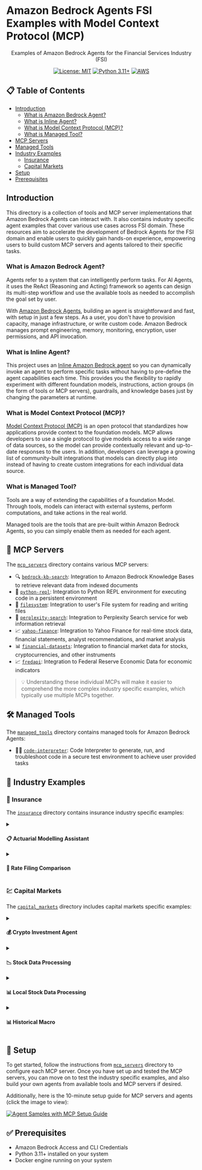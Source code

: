 # Amazon Bedrock Agents FSI Examples with Model Context Protocol (MCP)

<div align="center">
Examples of Amazon Bedrock Agents for the Financial Services Industry (FSI)
  
  [![License: MIT](https://img.shields.io/badge/License-MIT-yellow.svg)](https://opensource.org/licenses/MIT)
  [![Python 3.11+](https://img.shields.io/badge/python-3.11+-blue.svg)](https://www.python.org/downloads/)
  [![AWS](https://img.shields.io/badge/AWS-%23FF9900.svg?style=flat&logo=amazon-aws&logoColor=white)](https://aws.amazon.com/)
</div>

## 📋 Table of Contents

- [Introduction](#-introduction)
  - [What is Amazon Bedrock Agent?](#what-is-amazon-bedrock-agent)
  - [What is Inline Agent?](#what-is-inline-agent)
  - [What is Model Context Protocol (MCP)?](#what-is-model-context-protocol-mcp)
  - [What is Managed Tool?](#what-is-managed-tool)
- [MCP Servers](#-mcp-servers)
- [Managed Tools](#️-managed-tools)
- [Industry Examples](#-industry-examples)
  - [Insurance](#-insurance)
  - [Capital Markets](#-capital-markets)
- [Setup](#-setup)
- [Prerequisites](#-prerequisites)

## Introduction

This directory is a collection of tools and MCP server implementations that Amazon Bedrock Agents can interact with. It also contains industry specific agent examples that cover various use cases across FSI domain. These resources aim to accelerate the development of Bedrock Agents for the FSI domain and enable users to quickly gain hands-on experience, empowering users to build custom MCP servers and agents tailored to their specific tasks.

### What is Amazon Bedrock Agent?

Agents refer to a system that can intelligently perform tasks. For AI Agents, it uses the ReAct (Reasoning and Acting) framework so agents can design its multi-step workflow and use the available tools as needed to accomplish the goal set by user.

With [Amazon Bedrock Agents](https://docs.aws.amazon.com/bedrock/latest/userguide/agents.html), building an agent is straightforward and fast, with setup in just a few steps. As a user, you don't have to provision capacity, manage infrastructure, or write custom code. Amazon Bedrock manages prompt engineering, memory, monitoring, encryption, user permissions, and API invocation.

### What is Inline Agent?

This project uses an [Inline Amazon Bedrock agent](https://docs.aws.amazon.com/bedrock/latest/userguide/agents-create-inline.html) so you can dynamically invoke an agent to perform specific tasks without having to pre-define the agent capabilities each time. This provides you the flexibility to rapidly experiment with different foundation models, instructions, action groups (in the form of tools or MCP servers), guardrails, and knowledge bases just by changing the parameters at runtime.

### What is Model Context Protocol (MCP)?

[Model Context Protocol (MCP)](https://modelcontextprotocol.io/introduction) is an open protocol that standardizes how applications provide context to the foundation models. MCP allows developers to use a single protocol to give models access to a wide range of data sources, so the model can provide contextually relevant and up-to-date responses to the users. In addition, developers can leverage a growing list of community-built integrations that models can directly plug into instead of having to create custom integrations for each individual data source.

### What is Managed Tool?

Tools are a way of extending the capabilities of a foundation Model. Through tools, models can interact with external systems, perform computations, and take actions in the real world.

Managed tools are the tools that are pre-built within Amazon Bedrock Agents, so you can simply enable them as needed for each agent.

## 🔌 MCP Servers

The [`mcp_servers`](./mcp_servers) directory contains various MCP servers:

- 🔍 [`bedrock-kb-search`](./mcp_servers/bedrock-kb-search): Integration to Amazon Bedrock Knowledge Bases to retrieve relevant data from indexed documents
- 🐍 [`python-repl`](./mcp_servers/python-repl): Integration to Python REPL environment for executing code in a persistent environment
- 📁 [`filesystem`](./mcp_servers/filesystem): Integration to user's File system for reading and writing files
- 🔎 [`perplexity-search`](./mcp_servers/perplexity-search): Integration to Perplexity Search service for web information retrieval
- 📈 [`yahoo-finance`](./mcp_servers/yahoo-finance): Integration to Yahoo Finance for real-time stock data, financial statements, analyst recommendations, and market analysis
- 📊 [`financial-datasets`](./mcp_servers/financial-datasets): Integration to financial market data for stocks, cryptocurrencies, and other instruments
- 📈 [`fredapi`](./mcp_servers/fredapi): Integration to Federal Reserve Economic Data for economic indicators

> 💡 Understanding these individual MCPs will make it easier to comprehend the more complex industry specific examples, which typically use multiple MCPs together.

## 🛠️ Managed Tools

The [`managed_tools`](./managed_tools) directory contains managed tools for Amazon Bedrock Agents:

- 👨‍💻 [`code-interpreter`](./managed_tools/code-interpreter): Code Interpreter to generate, run, and troubleshoot code in a secure test environment to achieve user provided tasks

## 🏢 Industry Examples

### 🏥 Insurance

The [`insurance`](./insurance) directory contains insurance industry specific examples:

<details>

<summary><h4>📋 Actuarial Modelling Assistant</h4></summary>

**What it does**: Analyzes insurance datasets to identify trends, model risks, and generate actuarial insights.

**MCPs used**:

- 🐍 **Python REPL**: For data analysis, statistical modeling, and visualization
- 📁 **Filesystem**: For writing actuarial reports to output directory

**Key features**:

- Exploratory data analysis on policy, claims, and risk data
- Statistical modeling for claim frequency and severity
- Loss ratio and reserve adequacy calculations
- Actuarial visualization and report generation

</details>

<details>

<summary><h4>📝 Rate Filing Comparison</h4></summary>

**What it does**: Compares insurance rate filings from different insurers to identify differences and market trends.

**MCPs used**:

- 🔍 **Bedrock KB Search**: For retrieving rate filing documents from knowledge bases
- 📁 **Filesystem**: For writing comparison reports to output directory

**Key features**:

- Knowledge base search of insurance rate filings
- Detailed comparison of premium changes
- Coverage modification analysis
- Markdown report generation

</details>

### 💹 Capital Markets

The [`capital_markets`](./capital_markets) directory includes capital markets specific examples:

<details>

<summary><h4>💰 Crypto Investment Agent</h4></summary>

**What it does**: Analyzes cryptocurrency investment opportunities and provides investment recommendations.

**MCPs used**:

- 📊 **Financial Datasets**: For cryptocurrency price data
- 📈 **FRED API**: For macroeconomic indicators
- 🔎 **Perplexity Search**: For market news and sentiment

**Managed tools used**:

- 👨‍💻 **Code Interpreter**: For investment modeling, risk analysis, and data visualization

**Key features**:

- Historical cryptocurrency price analysis
- Macroeconomic impact assessment
- Risk modeling and scenario simulation
- Investment allocation recommendations

</details>

<details>

<summary><h4>📉 Stock Data Processing</h4></summary>

**What it does**: Processes stock market data to identify technical patterns and develop trading strategies.

**MCPs used**:

- 📊 **Financial Datasets**: For stock market data
- 📁 **Filesystem**: For storing results and trading signals

**Managed tools used**:

- 👨‍💻 **Code Interpreter**: For technical analysis and strategy backtesting

**Key features**:

- Technical indicator calculation
- Trading pattern identification
- Strategy backtesting and optimization
- Performance visualization

</details>

<details>

<summary><h4>📊 Local Stock Data Processing</h4></summary>

**What it does**: Performs advanced stock analysis and price predictions with data analysis and machine learning models.

**MCPs used**:

- 📈 **Yahoo Finance**: For retrieving comprehensive financial data
- 🐍 **Python REPL**: For data analysis, modeling, and visualization

**Key features**:

- Historical price data collection and organization
- Price prediction using data analysis and machine learning models
- Interactive visualization and charting
- Comprehensive markdown reporting with insights

</details>

<details>

<summary><h4>📊 Historical Macro</h4></summary>

**What it does**: Identifies historical periods with macroeconomic conditions similar to the present.

**MCPs used**:

- 📈 **FRED API**: For economic data retrieval
- 🔎 **Perplexity Search**: For historical context and market research

**Key features**:

- Economic indicator comparison
- Historical parallel identification
- Similarity scoring and ranking
- Forward-looking insights based on historical patterns

</details>

## 🚀 Setup

To get started, follow the instructions from [`mcp_servers`](./mcp_servers) directory to configure each MCP server. Once you have set up and tested the MCP servers, you can move on to test the industry specific examples, and also build your own agents from available tools and MCP servers if desired.

Additionally, here is the 10-minute setup guide for MCP servers and agents (click the image to view):

[![Agent Samples with MCP Setup Guide](http://img.youtube.com/vi/MnFlfGJnu00/0.jpg)](http://www.youtube.com/watch?v=MnFlfGJnu00 "Agent Samples with MCP Setup Guide")

## ✅ Prerequisites

- Amazon Bedrock Access and CLI Credentials
- Python 3.11+ installed on your system
- Docker engine running on your system
